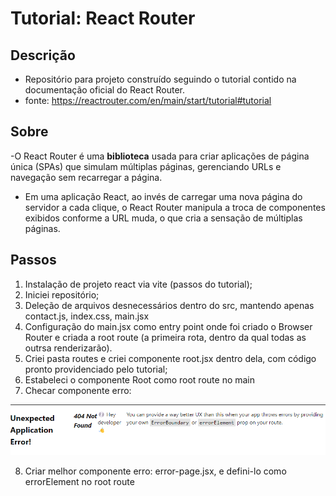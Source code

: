 # Tutorial: React Router

## Descrição

- Repositório para projeto construído seguindo o tutorial contido na documentação oficial do React Router.
- fonte: https://reactrouter.com/en/main/start/tutorial#tutorial

## Sobre

-O React Router é uma <b>biblioteca</b> usada para criar aplicações de página única (SPAs) que simulam múltiplas páginas, gerenciando URLs e navegação sem recarregar a página.

- Em uma aplicação React, ao invés de carregar uma nova página do servidor a cada clique, o React Router manipula a troca de componentes exibidos conforme a URL muda, o que cria a sensação de múltiplas páginas.

## Passos

1) Instalação de projeto react via vite (passos do tutorial);
2) Iniciei repositório;
3) Deleção de arquivos desnecessários dentro do src, mantendo apenas contact.js, index.css, main.jsx
4) Configuração do main.jsx como entry point onde foi criado o Browser Router e criada a root route (a primeira rota, dentro da qual todas as outrsa renderizarão).
5) Criei pasta routes e criei componente root.jsx dentro dela, com código pronto providenciado pelo tutorial;
6) Estabeleci o componente Root como root route no main
7) Checar componente erro:

![alt text](image.png)

8) Criar melhor componente erro: error-page.jsx, e defini-lo como errorElement no root route